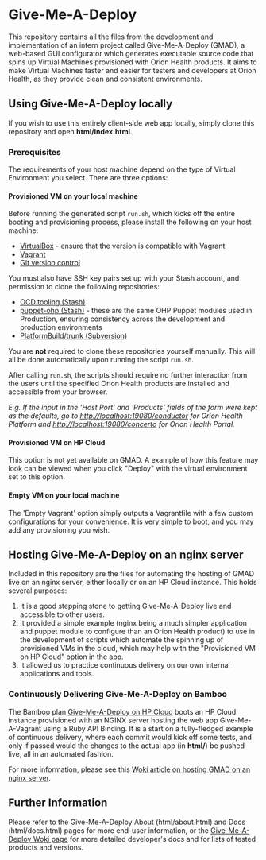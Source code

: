 # Give-Me-A-Deploy #
This repository contains all the files from the development and implementation of an intern project called Give-Me-A-Deploy (GMAD), a web-based GUI configurator which generates executable source code that spins up Virtual Machines provisioned with Orion Health products. It aims to make Virtual Machines faster and easier for testers and developers at Orion Health, as they provide clean and consistent environments.

## Using Give-Me-A-Deploy locally ##
If you wish to use this entirely client-side web app locally, simply clone this repository and open **html/index.html**.

### Prerequisites ###
The requirements of your host machine depend on the type of Virtual Environment you select. There are three options:

#### Provisioned VM on your local machine ####
Before running the generated script `run.sh`, which kicks off the entire booting and provisioning process, please install the following on your host machine:

- [VirtualBox](https://www.virtualbox.org/wiki/Downloads) - ensure that the version is compatible with Vagrant
- [Vagrant](http://www.vagrantup.com/)
- [Git version control](http://git-scm.com/downloads)

You must also have SSH key pairs set up with your Stash account, and permission to clone the following repositories:

* [OCD tooling (Stash)](http://stash/projects/OCD/repos/tooling/browse)
* [puppet-ohp (Stash)](http://stash/projects/PUPPET/repos/puppet-ohp/browse) - these are the same OHP Puppet modules used in Production, ensuring consistency across the development and production environments
* [PlatformBuild/trunk (Subversion)](http://subversion/src/Orchestral/Framework/PlatformBuild/trunk)

You are **not** required to clone these repositories yourself manually. This will all be done automatically upon running the script `run.sh`.

After calling `run.sh`, the scripts should require no further interaction from the users until the specified Orion Health products are installed and accessible from your browser.

*E.g. If the input in the 'Host Port' and 'Products' fields of the form were kept as the defaults, go to [http://localhost:19080/conductor](http://localhost:19080/conductor) for Orion Health Platform and [http://localhost:19080/concerto](http://localhost:19080/concerto) for Orion Health Portal.*

#### Provisioned VM on HP Cloud ####
This option is not yet available on GMAD. A example of how this feature may look can be viewed when you click "Deploy" with the virtual environment set to this option.

#### Empty VM on your local machine ####
The 'Empty Vagrant' option simply outputs a Vagrantfile with a few custom configurations for your convenience. It is very simple to boot, and you may add any provisioning you wish.

## Hosting Give-Me-A-Deploy on an nginx server ##
Included in this repository are the files for automating the hosting of GMAD live on an nginx server, either locally or on an HP Cloud instance. This holds several purposes:

1. It is a good stepping stone to getting Give-Me-A-Deploy live and accessible to other users.
2. It provided a simple example (nginx being a much simpler application and puppet module to configure than an Orion Health product) to use in the development of scripts which automate the spinning up of provisioned VMs in the cloud, which may help with the "Provisioned VM on HP Cloud" option in the app.
2. It allowed us to practice continuous delivery on our own internal applications and tools.

### Continuously Delivering Give-Me-A-Deploy on Bamboo ###
The Bamboo plan [Give-Me-A-Deploy on HP Cloud](http://bamboo/browse/ATT-GMAD) boots an HP Cloud instance provisioned with an NGINX server hosting the web app Give-Me-A-Vagrant using a Ruby API Binding. It is a start on a fully-fledged example of continuous delivery, where each commit would kick off some tests, and only if passed would the changes to the actual app (in **html/**) be pushed live, all in an automated fashion.

For more information, please see this [Woki article on hosting GMAD on an nginx server](http://woki/display/IntDev/Hosting+Give-Me-A-Deploy+on+an+nginx+server).

## Further Information ##
Please refer to the Give-Me-A-Deploy About (html/about.html) and Docs (html/docs.html) pages for more end-user information, or the [Give-Me-A-Deploy Woki page](http://woki/display/IntDev/Give-Me-A-Deploy) for more detailed developer's docs and for lists of tested products and versions. 